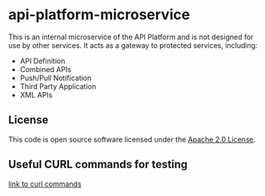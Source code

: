 # api-platform-microservice

This is an internal microservice of the API Platform and is not designed for use by other services.
It acts as a gateway to protected services, including:

* API Definition
* Combined APIs
* Push/Pull Notification
* Third Party Application
* XML APIs

## License

This code is open source software licensed under the [Apache 2.0 License]("http://www.apache.org/licenses/LICENSE-2.0.html").

## Useful CURL commands for testing
[link to curl commands](docs/curl-commands.md)